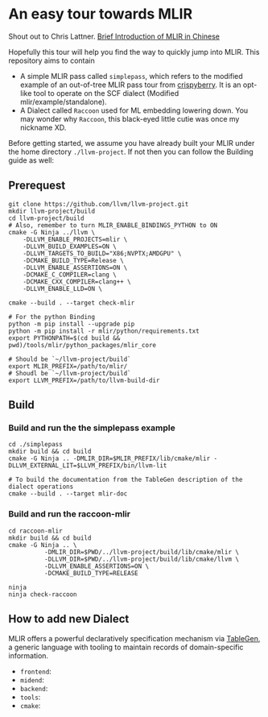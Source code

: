 # An easy tour towards MLIR
Shout out to Chris Lattner.
[Brief Introduction of MLIR in Chinese](https://zhuanlan.zhihu.com/p/442140282)

Hopefully this tour will help you find the way to quickly jump into MLIR. This repository aims to contain 
- A simple MLIR pass called `simplepass`, which refers to the modified example of an out-of-tree MLIR pass tour from [crispyberry](https://github.com/crispyberry/MLIR-Pass-Tour). It is an opt-like tool to operate on the SCF dialect (Modified mlir/example/standalone).
- A Dialect called `Raccoon` used for ML embedding lowering down. You may wonder why `Raccoon`, this black-eyed little cutie was once my nickname XD.


Before getting started, we assume you have already built your MLIR under the home directory `./llvm-project`. If not then you can follow the Building guide as well:

## Prerequest
```shell
git clone https://github.com/llvm/llvm-project.git
mkdir llvm-project/build
cd llvm-project/build
# Also, remember to turn MLIR_ENABLE_BINDINGS_PYTHON to ON
cmake -G Ninja ../llvm \
	-DLLVM_ENABLE_PROJECTS=mlir \
	-DLLVM_BUILD_EXAMPLES=ON \
	-DLLVM_TARGETS_TO_BUILD="X86;NVPTX;AMDGPU" \
	-DCMAKE_BUILD_TYPE=Release \
	-DLLVM_ENABLE_ASSERTIONS=ON \
	-DCMAKE_C_COMPILER=clang \
	-DCMAKE_CXX_COMPILER=clang++ \
	-DLLVM_ENABLE_LLD=ON \

cmake --build . --target check-mlir

# For the python Binding
python -m pip install --upgrade pip
python -m pip install -r mlir/python/requirements.txt
export PYTHONPATH=$(cd build && pwd)/tools/mlir/python_packages/mlir_core

# Should be `~/llvm-project/build`
export MLIR_PREFIX=/path/to/mlir/ 
# Shoudl be `~/llvm-project/build`
export LLVM_PREFIX=/path/to/llvm-build-dir
```

## Build
### Build and run the the simplepass example
```shell
cd ./simplepass
mkdir build && cd build
cmake -G Ninja .. -DMLIR_DIR=$MLIR_PREFIX/lib/cmake/mlir -DLLVM_EXTERNAL_LIT=$LLVM_PREFIX/bin/llvm-lit

# To build the documentation from the TableGen description of the dialect operations
cmake --build . --target mlir-doc
```

### Build and run the raccoon-mlir
```shell
cd raccoon-mlir
mkdir build && cd build
cmake -G Ninja .. \
		  -DMLIR_DIR=$PWD/../llvm-project/build/lib/cmake/mlir \
		  -DLLVM_DIR=$PWD/../llvm-project/build/lib/cmake/llvm \
		  -DLLVM_ENABLE_ASSERTIONS=ON \
		  -DCMAKE_BUILD_TYPE=RELEASE

ninja
ninja check-raccoon
```


## How to add new Dialect
MLIR offers a powerful declaratively specification mechanism via [TableGen](https://llvm.org/docs/TableGen/ProgRef.html), a generic language with tooling to maintain records of domain-specific information. 
- `frontend`: 
- `midend`:
- `backend`:
- `tools`:
- `cmake`:
